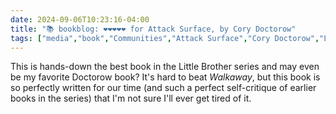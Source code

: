 ```yaml
---
date: 2024-09-06T10:23:16-04:00
title: "📚 bookblog: ❤️❤️❤️❤️❤️ for Attack Surface, by Cory Doctorow"
tags: ["media","book","Communities","Attack Surface","Cory Doctorow","Little Brother series"]
---
```


This is hands-down the best book in the Little Brother series and may even be my favorite Doctorow book? It's hard to beat *Walkaway*, but this book is so perfectly written for our time (and such a perfect self-critique of earlier books in the series) that I'm not sure I'll ever get tired of it.